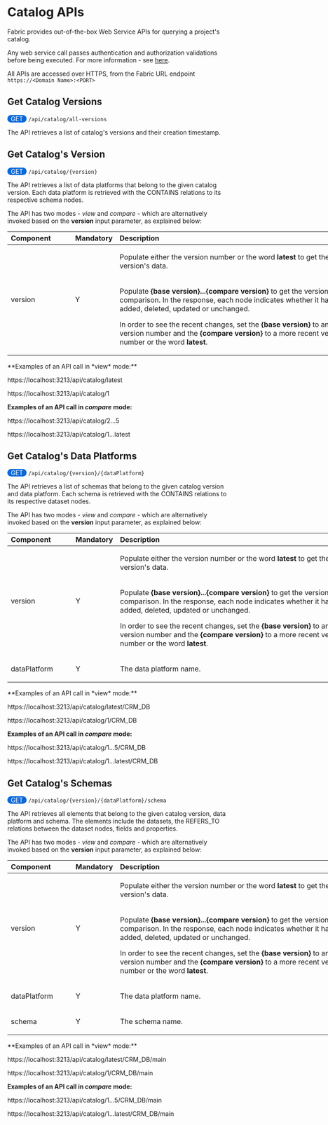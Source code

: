 # Catalog APIs

Fabric provides out-of-the-box Web Service APIs for querying a project's catalog.

Any web service call passes authentication and authorization validations before being executed. For more information - see [here](/articles/26_fabric_security/05_fabric_webservices_security.md).

All APIs are accessed over HTTPS, from the Fabric URL endpoint `https://<Domain Name>:<PORT>`



## Get Catalog Versions

<span style="border-radius: 2em; background-color: #0969da; padding: 0 8px; color:white">GET</span>   `/api/catalog/all-versions`

The API retrieves a list of catalog's versions and their creation timestamp.



## Get Catalog's Version

<span style="border-radius: 2em; background-color: #0969da; padding: 0 8px; color:white">GET</span>   `/api/catalog/{version}`

The API retrieves a list of data platforms that belong to the given catalog version. Each data platform is retrieved with the CONTAINS relations to its respective schema nodes. 

The API has two modes - *view* and *compare* - which are alternatively invoked based on the **version** input parameter, as explained below:

<table style="width: 800px;">
<thead>
<tr>
<th style="text-align: left;" width="100pxl"><strong>Component</strong></th>
<th style="text-align: left;" width="50pxl"><strong>Mandatory</strong></th>
<th style="text-align: left;" width="650pxl"><strong>Description</strong></th>
</tr>
</thead>
<tbody>
<tr>
<td style="width: 141.047px;" rowspan="2">version</td>
<td style="width: 83.7969px;" rowspan="2">Y</td>
<td style="width: 400.156px;">
    <p>Populate either the version number or the word <strong>latest</strong> to get the version's data.</p>
</td>
</tr>
<tr>
<td style="width: 400.156px;">
    <p>Populate <strong>{base version}...{compare version}</strong> to get the versions comparison. In the response, each node indicates whether it has been added, deleted, updated or unchanged.</p>
    <p>In order to see the recent changes, set the <strong>{base version}</strong> to an older version number and the <strong>{compare version}</strong> to a more recent version number or the word <strong>latest</strong>. 
    </p></td>
</tr>
</tbody>
</table>
**Examples of an API call in *view* mode:**

https://localhost:3213/api/catalog/latest

https://localhost:3213/api/catalog/1

**Examples of an API call in *compare* mode:**

https://localhost:3213/api/catalog/2...5

https://localhost:3213/api/catalog/1...latest



## Get Catalog's Data Platforms

<span style="border-radius: 2em; background-color: #0969da; padding: 0 8px; color:white">GET</span>   `/api/catalog/{version}/{dataPlatform}`

The API retrieves a list of schemas that belong to the given catalog version and data platform. Each schema is retrieved with the CONTAINS relations to its respective dataset nodes. 

The API has two modes - *view* and *compare* - which are alternatively invoked based on the **version** input parameter, as explained below:

<table style="width: 800px;">
<thead>
<tr>
<th style="text-align: left;" width="100pxl"><strong>Component</strong></th>
<th style="text-align: left;" width="50pxl"><strong>Mandatory</strong></th>
<th style="text-align: left;" width="650pxl"><strong>Description</strong></th>
</tr>
</thead>
<tbody>
<tr>
<td style="width: 141.047px;" rowspan="2">version</td>
<td style="width: 83.7969px;" rowspan="2">Y</td>
<td style="width: 400.156px;">
<p>Populate either the version number or the word <strong>latest</strong> to get the version's data.</p>
</td>
</tr>
<tr>
<td style="width: 400.156px;">
<p>Populate <strong>{base version}...{compare version}</strong> to get the versions comparison. In the response, each node indicates whether it has been added, deleted, updated or unchanged.</p>
<p>In order to see the recent changes, set the <strong>{base version}</strong> to an older version number and the <strong>{compare version}</strong> to a more recent version number or the word <strong>latest</strong>.</p>
</td>
</tr>
<tr>
<td style="width: 141.047px;">dataPlatform</td>
<td style="width: 83.7969px;">Y</td>
<td style="width: 400.156px;">
<p>The data platform name.</p>
</td>
</tr>
</tbody>
</table>
**Examples of an API call in *view* mode:**

https://localhost:3213/api/catalog/latest/CRM_DB

https://localhost:3213/api/catalog/1/CRM_DB

**Examples of an API call in *compare* mode:**

https://localhost:3213/api/catalog/1...5/CRM_DB

https://localhost:3213/api/catalog/1...latest/CRM_DB



## Get Catalog's Schemas

<span style="border-radius: 2em; background-color: #0969da; padding: 0 8px; color:white">GET</span>   `/api/catalog/{version}/{dataPlatform}/schema`

The API retrieves all elements that belong to the given catalog version, data platform and schema. The elements include the datasets, the REFERS_TO relations between the dataset nodes, fields and properties. 

The API has two modes - *view* and *compare* - which are alternatively invoked based on the **version** input parameter, as explained below:

<table style="width: 800px;">
<thead>
<tr>
<th style="text-align: left;" width="100pxl"><strong>Component</strong></th>
<th style="text-align: left;" width="50pxl"><strong>Mandatory</strong></th>
<th style="text-align: left;" width="650pxl"><strong>Description</strong></th>
</tr>
</thead>
<tbody>
<tr>
<td style="width: 141.047px;" rowspan="2">version</td>
<td style="width: 83.7969px;" rowspan="2">Y</td>
<td style="width: 400.156px;">
<p>Populate either the version number or the word <strong>latest</strong> to get the version's data.</p>
</td>
</tr>
<tr>
<td style="width: 400.156px;">
<p>Populate <strong>{base version}...{compare version}</strong> to get the versions comparison. In the response, each node indicates whether it has been added, deleted, updated or unchanged.</p>
<p>In order to see the recent changes, set the <strong>{base version}</strong> to an older version number and the <strong>{compare version}</strong> to a more recent version number or the word <strong>latest</strong>.</p>
</td>
</tr>
<tr>
<td style="width: 141.047px;">dataPlatform</td>
<td style="width: 83.7969px;">Y</td>
<td style="width: 400.156px;">
<p>The data platform name.</p>
</td>
</tr>
<tr>
<td style="width: 141.047px;">schema</td>
<td style="width: 83.7969px;">Y</td>
<td style="width: 400.156px;">
<p>The schema name.</p>
</td>
</tr>
</tbody>
</table>
**Examples of an API call in *view* mode:**

https://localhost:3213/api/catalog/latest/CRM_DB/main

https://localhost:3213/api/catalog/1/CRM_DB/main

**Examples of an API call in *compare* mode:**

https://localhost:3213/api/catalog/1...5/CRM_DB/main

https://localhost:3213/api/catalog/1...latest/CRM_DB/main
